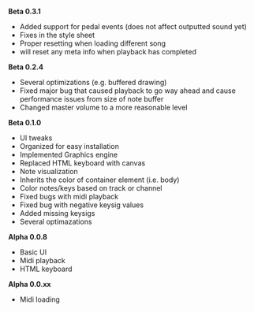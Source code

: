 **Beta 0.3.1**
- Added support for pedal events (does not affect outputted sound yet)
- Fixes in the style sheet
- Proper resetting when loading different song
- will reset any meta info when playback has completed

**Beta 0.2.4**
- Several optimizations (e.g. buffered drawing)
- Fixed major bug that caused playback to go way ahead and cause performance issues from size of note buffer
- Changed master volume to a more reasonable level

**Beta 0.1.0**
- UI tweaks
- Organized for easy installation
- Implemented Graphics engine
- Replaced HTML keyboard with canvas
- Note visualization
- Inherits the color of container element (i.e. body)
- Color notes/keys based on track or channel
- Fixed bugs with midi playback
- Fixed bug with negative keysig values
- Added missing keysigs
- Several optimazations

**Alpha 0.0.8**
- Basic UI
- Midi playback
- HTML keyboard

**Alpha 0.0.xx**
- Midi loading
